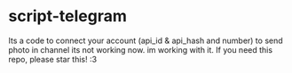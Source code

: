 # script-telegram
Its a code to connect your account (api_id &amp; api_hash and number) to send photo in channel
its not working now. im working with it.
If you need this repo, please star this! :3
